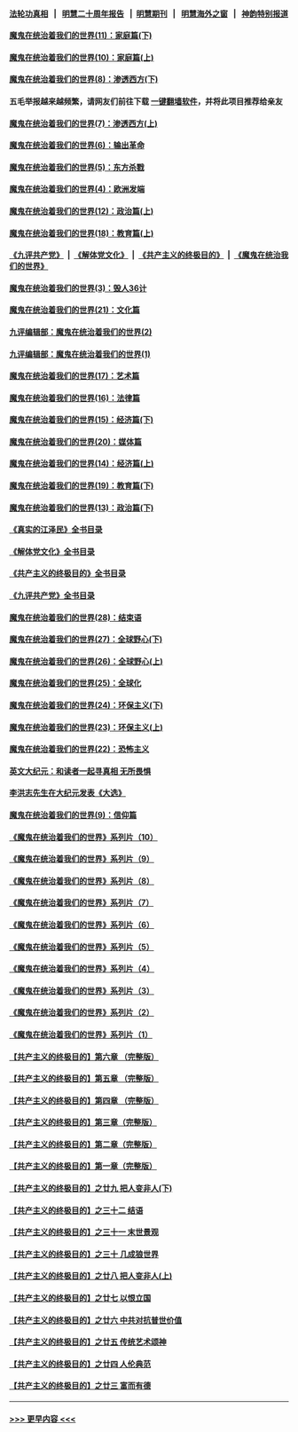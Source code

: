 #### [法轮功真相](https://github.com/gfw-breaker/truth/blob/master/README.md?t=0) &nbsp;&nbsp;|&nbsp;&nbsp; [明慧二十周年报告](https://github.com/gfw-breaker/mh-reports/blob/master/README.md?t=0) &nbsp;&nbsp;|&nbsp;&nbsp;[明慧期刊](https://github.com/gfw-breaker/mh-qikan) &nbsp;&nbsp;|&nbsp;&nbsp; [明慧海外之窗](https://github.com/gfw-breaker/mh-news/blob/master/README.md?t=0) &nbsp;&nbsp;|&nbsp;&nbsp; [神韵特别报道](https://github.com/gfw-breaker/mh-news/blob/master/shenyun.md?t=0)
#### [魔鬼在统治着我们的世界(11)：家庭篇(下)](../pages/nsc422/n10440961.md?t=12091850) 
#### [魔鬼在统治着我们的世界(10)：家庭篇(上)](../pages/nsc422/n10435448.md?t=12091850) 
#### [魔鬼在统治着我们的世界(8)：渗透西方(下)](../pages/nsc422/n10429603.md?t=12091850) 
#### 五毛举报越来越频繁，请网友们前往下载 [一键翻墙软件](https://github.com/gfw-breaker/ssr-accounts)，并将此项目推荐给亲友
#### [魔鬼在统治着我们的世界(7)：渗透西方(上)](../pages/nsc422/n10426013.md?t=12091850) 
#### [魔鬼在统治着我们的世界(6)：输出革命](../pages/nsc422/n10421536.md?t=12091850) 
#### [魔鬼在统治着我们的世界(5)：东方杀戮](../pages/nsc422/n10417707.md?t=12091850) 
#### [魔鬼在统治着我们的世界(4)：欧洲发端](../pages/nsc422/n10414890.md?t=12091850) 
#### [魔鬼在统治着我们的世界(12)：政治篇(上)](../pages/nsc422/n10444576.md?t=12091850) 
#### [魔鬼在统治着我们的世界(18)：教育篇(上)](../pages/nsc422/n10526970.md?t=12091850) 
#### [《九评共产党》](https://github.com/begood0513/9ping.md/blob/master/README.md) &nbsp;|&nbsp; [《解体党文化》](../../../../jtdwh.md/blob/master/README.md)  &nbsp;|&nbsp; [《共产主义的终极目的》](../../../../gczydzjmd.md/blob/master/README.md) &nbsp;|&nbsp; [《魔鬼在统治我们的世界》](../../../../mgztzwmdsj.md/blob/master/README.md) 
#### [魔鬼在统治着我们的世界(3)：毁人36计](../pages/nsc422/n10411583.md?t=12091850) 
#### [魔鬼在统治着我们的世界(21)：文化篇](../pages/nsc422/n10597706.md?t=12091850) 
#### [九评编辑部：魔鬼在统治着我们的世界(2)](../pages/nsc422/n10410036.md?t=12091850) 
#### [九评编辑部：魔鬼在统治着我们的世界(1)](../pages/nsc422/n10406825.md?t=12091850) 
#### [魔鬼在统治着我们的世界(17)：艺术篇](../pages/nsc422/n10499093.md?t=12091850) 
#### [魔鬼在统治着我们的世界(16)：法律篇](../pages/nsc422/n10485969.md?t=12091850) 
#### [魔鬼在统治着我们的世界(15)：经济篇(下)](../pages/nsc422/n10469975.md?t=12091850) 
#### [魔鬼在统治着我们的世界(20)：媒体篇](../pages/nsc422/n10586579.md?t=12091850) 
#### [魔鬼在统治着我们的世界(14)：经济篇(上)](../pages/nsc422/n10457370.md?t=12091850) 
#### [魔鬼在统治着我们的世界(19)：教育篇(下)](../pages/nsc422/n10564808.md?t=12091850) 
#### [魔鬼在统治着我们的世界(13)：政治篇(下)](../pages/nsc422/n10448270.md?t=12091850) 
#### [《真实的江泽民》全书目录](../pages/nsc422/n13721399.md?t=12091850) 
#### [《解体党文化》全书目录](../pages/nsc422/n13721157.md?t=12091850) 
#### [《共产主义的终极目的》全书目录](../pages/nsc422/n13721048.md?t=12091850) 
#### [《九评共产党》全书目录](../pages/nsc422/n13708085.md?t=12091850) 
#### [魔鬼在统治着我们的世界(28)：结束语](../pages/nsc422/n10936246.md?t=12091850) 
#### [魔鬼在统治着我们的世界(27)：全球野心(下)](../pages/nsc422/n10928319.md?t=12091850) 
#### [魔鬼在统治着我们的世界(26)：全球野心(上)](../pages/nsc422/n10900318.md?t=12091850) 
#### [魔鬼在统治着我们的世界(25)：全球化](../pages/nsc422/n10788205.md?t=12091850) 
#### [魔鬼在统治着我们的世界(24)：环保主义(下)](../pages/nsc422/n10695307.md?t=12091850) 
#### [魔鬼在统治着我们的世界(23)：环保主义(上)](../pages/nsc422/n10688613.md?t=12091850) 
#### [魔鬼在统治着我们的世界(22)：恐怖主义](../pages/nsc422/n10614727.md?t=12091850) 
#### [英文大纪元：和读者一起寻真相 无所畏惧](../pages/nsc422/n12542027.md?t=12091850) 
#### [李洪志先生在大纪元发表《大选》](../pages/nsc422/n12534746.md?t=12091850) 
#### [魔鬼在统治着我们的世界(9)：信仰篇](../pages/nsc422/n10432159.md?t=12091850) 
#### [《魔鬼在统治着我们的世界》系列片（10）](../pages/nsc422/n12292670.md?t=12091850) 
#### [《魔鬼在统治着我们的世界》系列片（9）](../pages/nsc422/n12290859.md?t=12091850) 
#### [《魔鬼在统治着我们的世界》系列片（8）](../pages/nsc422/n12287445.md?t=12091850) 
#### [《魔鬼在统治着我们的世界》系列片（7）](../pages/nsc422/n12283425.md?t=12091850) 
#### [《魔鬼在统治着我们的世界》系列片（6）](../pages/nsc422/n12282314.md?t=12091850) 
#### [《魔鬼在统治着我们的世界》系列片（5）](../pages/nsc422/n12281419.md?t=12091850) 
#### [《魔鬼在统治着我们的世界》系列片（4）](../pages/nsc422/n12274024.md?t=12091850) 
#### [《魔鬼在统治着我们的世界》系列片（3）](../pages/nsc422/n12271322.md?t=12091850) 
#### [《魔鬼在统治着我们的世界》系列片（2）](../pages/nsc422/n12269049.md?t=12091850) 
#### [《魔鬼在统治着我们的世界》系列片（1）](../pages/nsc422/n12267575.md?t=12091850) 
#### [【共产主义的终极目的】第六章 （完整版）](../pages/nsc422/n11428913.md?t=12091850) 
#### [【共产主义的终极目的】第五章 （完整版）](../pages/nsc422/n11428912.md?t=12091850) 
#### [【共产主义的终极目的】第四章 （完整版）](../pages/nsc422/n11428907.md?t=12091850) 
#### [【共产主义的终极目的】第三章（完整版）](../pages/nsc422/n11428848.md?t=12091850) 
#### [【共产主义的终极目的】第二章（完整版）](../pages/nsc422/n11428831.md?t=12091850) 
#### [【共产主义的终极目的】第一章（完整版）](../pages/nsc422/n11417651.md?t=12091850) 
#### [【共产主义的终极目的】之廿九 把人变非人(下)](../pages/nsc422/n11344140.md?t=12091850) 
#### [【共产主义的终极目的】之三十二 结语](../pages/nsc422/n11360535.md?t=12091850) 
#### [【共产主义的终极目的】之三十一 末世景观](../pages/nsc422/n11351129.md?t=12091850) 
#### [【共产主义的终极目的】之三十 几成狼世界](../pages/nsc422/n11348280.md?t=12091850) 
#### [【共产主义的终极目的】之廿八 把人变非人(上)](../pages/nsc422/n11340492.md?t=12091850) 
#### [【共产主义的终极目的】之廿七 以恨立国](../pages/nsc422/n11336944.md?t=12091850) 
#### [【共产主义的终极目的】之廿六 中共对抗普世价值](../pages/nsc422/n11324785.md?t=12091850) 
#### [【共产主义的终极目的】之廿五 传统艺术颂神](../pages/nsc422/n11296396.md?t=12091850) 
#### [【共产主义的终极目的】之廿四 人伦典范](../pages/nsc422/n11296397.md?t=12091850) 
#### [【共产主义的终极目的】之廿三 富而有德](../pages/nsc422/n11283598.md?t=12091850) 

----
#### [ >>> 更早内容 <<< ](../indexes/nsc422-earlier.md)

